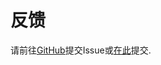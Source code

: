 # 反馈

请前往[GitHub](https://github.com/PieTech-WS/OpenWearWiki)提交Issue或[在此](https://forms.office.com/r/1nLfQCjudW)提交.
